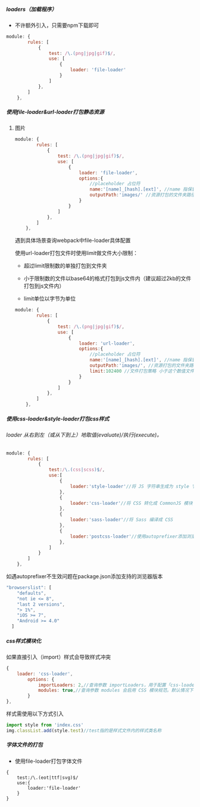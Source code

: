 ##### loaders（加载程序）

- 不许额外引入，只需要npm下载即可

```javascript
module: {
        rules: [
            {
                test: /\.(png|jpg|gif)$/,
                use: [
                    {
                        loader: 'file-loader'
                    }
                ]
            },
        ]
    },
```

##### 使用file-loader&url-loader打包静态资源

1. 图片

   ```javascript
   module: {
           rules: [
               {
                   test: /\.(png|jpg|gif)$/,
                   use: [
                       {
                           loader: 'file-loader',
                           options:{
                               //placeholder 占位符
                               name:'[name]_[hash].[ext]', //name 指保留原名字 ext 指原拓展名
                               outputPath:'images/' //资源打包的文件夹路径
                           }
                       }
                   ]
               },
           ]
       },
   ```

   遇到具体场景查询webpack中file-loader具体配置

   使用url-loader打包文件时使用limit做文件大小限制：

   - 超过limit限制数的单独打包到文件夹	

   - 小于限制数的文件以base64的格式打包到js文件内（建议超过2kb的文件打包到js文件内）

   - limit单位以字节为单位 

   ```javascript
   module: {
           rules: [
               {
                   test: /\.(png|jpg|gif)$/,
                   use: [
                       {
                           loader: 'url-loader',
                           options:{
                               //placeholder 占位符
                               name:'[name]_[hash].[ext]', //name 指保留原名字 ext 指原拓展名
                               outputPath:'images/', //资源打包的文件夹路径
                               limit:102400 //文件打包策略 小于这个数值文件已base64格式打包到js文件内 反之则是打包单独的文件内
                           }
                       }
                   ]
               },
           ]
       },
   ```

##### 使用css-loader&style-loader打包css样式

###### loader 从右到左（或从下到上）地取值(evaluate)/执行(execute)。

```javascript
module: {
        rules: [
            {
                test:/\.(css|scss)$/,
                use:[
                    {
                        loader:'style-loader'//将 JS 字符串生成为 style 节点 style-loader将css样式挂载到head标签中
                    },
                    {
                        loader:'css-loader'//将 CSS 转化成 CommonJS 模块 css-loader分析css文件中的模块引入关系
                    },
                    {
                        loader:'sass-loader'//将 Sass 编译成 CSS
                    },
                    {
                        loader:'postcss-loader'//使用autoprefixer添加浏览器厂商前缀
                    },
                ]
            }           
        ]
    },
```

如遇autoprefixer不生效问题在package.json添加支持的浏览器版本

```javascript
"browserslist": [
    "defaults",
    "not ie <= 8",
    "last 2 versions",
    "> 1%",
    "iOS >= 7",
    "Android >= 4.0"
  ]
```

##### css样式模块化

如果直接引入（import）样式会导致样式冲突

```javascript
{
    loader: 'css-loader',
        options: {
            importLoaders: 2,//查询参数 importLoaders，用于配置「css-loader 作用于 @import 的资源之前」有多少个 loader。
            modules: true,//查询参数 modules 会启用 CSS 模块规范。默认情况下，这将启用局部作用域 CSS。
        }
},
```

样式需使用以下方式引入

```javascript
import style from 'index.css'
img.classList.add(style.test)//test指的是样式文件内的样式类名称
```

##### 字体文件的打包

- 使用file-loader打包字体文件

```
{
	test:/\.(eot|ttf|svg)$/
	use:{
		loader:'file-loader'
	}
}
```

